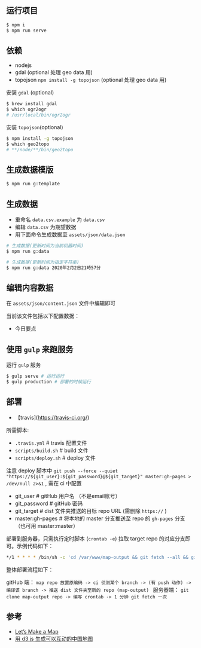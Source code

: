 ## 运行项目
```bash
$ npm i
$ npm run serve
```

## 依赖

- nodejs
- gdal (optional 处理 geo data 用)
- topojson `npm install -g topojson` (optional 处理 geo data 用)

安装 `gdal` (optional)
```bash
$ brew install gdal
$ which ogr2ogr
# /usr/local/bin/ogr2ogr
```

安装 `topojson`(optional)
```bash
$ npm install -g topojson
$ which geo2topo
# **/node/**/bin/geo2topo
```

## 生成数据模版

```bash
$ npm run g:template
```

## 生成数据

- 重命名 `data.csv.example` 为 `data.csv`
- 编辑 `data.csv` 为期望数据
- 用下面命令生成数据至 `assets/json/data.json`

```bash
# 生成数据(更新时间为当前机器时间)
$ npm run g:data

# 生成数据(更新时间为指定字符串)
$ npm run g:data 2020年2月2日21時57分
```

## 编辑内容数据

在 `assets/json/content.json` 文件中编辑即可

当前该文件包括以下配置数据：
- 今日要点

## 使用 `gulp` 来跑服务

运行 `gulp` 服务
```bash
$ gulp serve # 运行运行
$ gulp production # 部署的时候运行
```

## 部署

- 【travis](https://travis-ci.org/)

所需脚本:

- `.travis.yml`         # travis 配置文件
- `scripts/build.sh`    # build 文件
- `scripts/deploy.sh`   # deploy 文件

注意 deploy 脚本中 `git push --force --quiet "https://${git_user}:${git_password}@${git_target}" master:gh-pages > /dev/null 2>&1` , 需在 ci 中配置

- git_user              # gitHub 用户名 （不是email账号）
- git_password          # gitHub 密码
- git_target            # dist 文件夹推送的目标 repo URL (需删除 `https://` )
- master:gh-pages       # 将本地的 master 分支推送至 repo 的 `gh-pages` 分支（也可用 master:master）

部署到服务器，只需执行定时脚本 (`crontab -e`) 拉取 target repo 的对应分支即可。示例代码如下：

```bash
*/1 * * * * /bin/sh -c 'cd /var/www/map-output && git fetch --all && git reset --hard origin/gh-pages'
```

整体部署流程如下：

gitHub 端： `map repo 放置原编码 -> ci 侦测某个 branch -> (有 push 动作) -> 编译该 branch -> 推送 dist 文件夹至新的 repo (map-output) `
服务器端： `git clone map-output repo -> 编写 crontab -> 1 分钟 git fetch 一次`


## 参考

- [Let’s Make a Map](https://bost.ocks.org/mike/map/)
- [用 d3.js 生成可以互动的中国地图](https://yukun.im/javascript/533)
